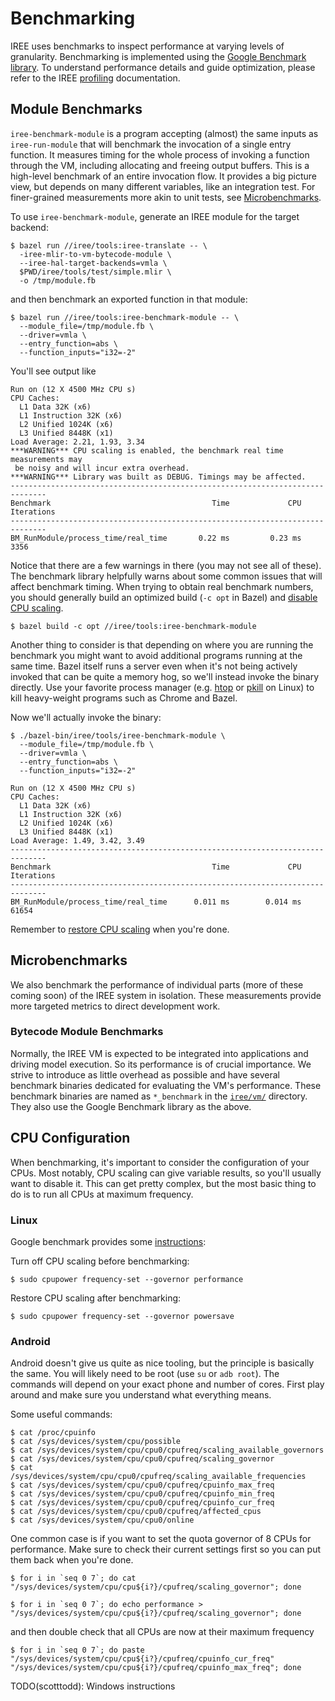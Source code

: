 # Benchmarking

IREE uses benchmarks to inspect performance at varying levels of granularity.
Benchmarking is implemented using the
[Google Benchmark library](https://github.com/google/benchmark). To understand
performance details and guide optimization, please refer to the
IREE [profiling](./profiling.md) documentation.

## Module Benchmarks

`iree-benchmark-module` is a program accepting (almost) the same inputs as
`iree-run-module` that will benchmark the invocation of a single entry function.
It measures timing for the whole process of invoking a function through the VM,
including allocating and freeing output buffers. This is a high-level benchmark
of an entire invocation flow. It provides a big picture view, but depends on
many different variables, like an integration test. For finer-grained
measurements more akin to unit tests, see [Microbenchmarks](#microbenchmarks).

To use `iree-benchmark-module`, generate an IREE module for the target backend:

```shell
$ bazel run //iree/tools:iree-translate -- \
  -iree-mlir-to-vm-bytecode-module \
  --iree-hal-target-backends=vmla \
  $PWD/iree/tools/test/simple.mlir \
  -o /tmp/module.fb
```

and then benchmark an exported function in that module:

```shell
$ bazel run //iree/tools:iree-benchmark-module -- \
  --module_file=/tmp/module.fb \
  --driver=vmla \
  --entry_function=abs \
  --function_inputs="i32=-2"
```

You'll see output like

```shell
Run on (12 X 4500 MHz CPU s)
CPU Caches:
  L1 Data 32K (x6)
  L1 Instruction 32K (x6)
  L2 Unified 1024K (x6)
  L3 Unified 8448K (x1)
Load Average: 2.21, 1.93, 3.34
***WARNING*** CPU scaling is enabled, the benchmark real time measurements may
 be noisy and will incur extra overhead.
***WARNING*** Library was built as DEBUG. Timings may be affected.
------------------------------------------------------------------------------
Benchmark                                    Time             CPU   Iterations
------------------------------------------------------------------------------
BM_RunModule/process_time/real_time       0.22 ms         0.23 ms         3356
```

Notice that there are a few warnings in there (you may not see all of these).
The benchmark library helpfully warns about some common issues that will affect
benchmark timing. When trying to obtain real benchmark numbers, you should
generally build an optimized build (`-c opt` in Bazel) and
[disable CPU scaling](#cpu-configuration).

```shell
$ bazel build -c opt //iree/tools:iree-benchmark-module
```

Another thing to consider is that depending on where you are running the
benchmark you might want to avoid additional programs running at the same time.
Bazel itself runs a server even when it's not being actively invoked that can be
quite a memory hog, so we'll instead invoke the binary directly. Use your
favorite process manager (e.g. [htop](https://hisham.hm/htop/) or
[pkill](https://en.wikipedia.org/wiki/Pkill) on Linux) to kill heavy-weight
programs such as Chrome and Bazel.

Now we'll actually invoke the binary:

```shell
$ ./bazel-bin/iree/tools/iree-benchmark-module \
  --module_file=/tmp/module.fb \
  --driver=vmla \
  --entry_function=abs \
  --function_inputs="i32=-2"
```

```shell
Run on (12 X 4500 MHz CPU s)
CPU Caches:
  L1 Data 32K (x6)
  L1 Instruction 32K (x6)
  L2 Unified 1024K (x6)
  L3 Unified 8448K (x1)
Load Average: 1.49, 3.42, 3.49
------------------------------------------------------------------------------
Benchmark                                    Time             CPU   Iterations
------------------------------------------------------------------------------
BM_RunModule/process_time/real_time      0.011 ms        0.014 ms        61654
```

Remember to [restore CPU scaling](#cpu-configuration) when you're done.

## Microbenchmarks

We also benchmark the performance of individual parts (more of these coming
soon) of the IREE system in isolation. These measurements provide more targeted
metrics to direct development work.

### Bytecode Module Benchmarks

Normally, the IREE VM is expected to be integrated into applications and driving
model execution. So its performance is of crucial importance. We strive to
introduce as little overhead as possible and have several benchmark binaries
dedicated for evaluating the VM's performance. These benchmark binaries are
named as `*_benchmark` in the [`iree/vm/`](https://github.com/google/iree/tree/main/iree/vm)
directory. They also use the Google Benchmark library as the above.

## CPU Configuration

When benchmarking, it's important to consider the configuration of your CPUs.
Most notably, CPU scaling can give variable results, so you'll usually want to
disable it. This can get pretty complex, but the most basic thing to do is to
run all CPUs at maximum frequency.

### Linux

Google benchmark provides some
[instructions](https://github.com/google/benchmark#disabling-cpu-frequency-scaling):

Turn off CPU scaling before benchmarking:

```shell
$ sudo cpupower frequency-set --governor performance
```

Restore CPU scaling after benchmarking:

```shell
$ sudo cpupower frequency-set --governor powersave
```

### Android

Android doesn't give us quite as nice tooling, but the principle is basically
the same. You will likely need to be root (use `su` or `adb root`). The commands
will depend on your exact phone and number of cores. First play around and make
sure you understand what everything means.

Some useful commands:

```shell
$ cat /proc/cpuinfo
$ cat /sys/devices/system/cpu/possible
$ cat /sys/devices/system/cpu/cpu0/cpufreq/scaling_available_governors
$ cat /sys/devices/system/cpu/cpu0/cpufreq/scaling_governor
$ cat /sys/devices/system/cpu/cpu0/cpufreq/scaling_available_frequencies
$ cat /sys/devices/system/cpu/cpu0/cpufreq/cpuinfo_max_freq
$ cat /sys/devices/system/cpu/cpu0/cpufreq/cpuinfo_min_freq
$ cat /sys/devices/system/cpu/cpu0/cpufreq/cpuinfo_cur_freq
$ cat /sys/devices/system/cpu/cpu0/cpufreq/affected_cpus
$ cat /sys/devices/system/cpu/cpu0/online
```

One common case is if you want to set the quota governor of 8 CPUs for
performance. Make sure to check their current settings first so you can put them
back when you're done.

```shell
$ for i in `seq 0 7`; do cat "/sys/devices/system/cpu/cpu${i?}/cpufreq/scaling_governor"; done
```

```shell
$ for i in `seq 0 7`; do echo performance > "/sys/devices/system/cpu/cpu${i?}/cpufreq/scaling_governor"; done
```

and then double check that all CPUs are now at their maximum frequency

```shell
$ for i in `seq 0 7`; do paste "/sys/devices/system/cpu/cpu${i?}/cpufreq/cpuinfo_cur_freq" "/sys/devices/system/cpu/cpu${i?}/cpufreq/cpuinfo_max_freq"; done
```

TODO(scotttodd): Windows instructions
